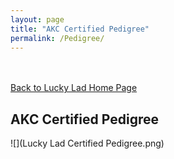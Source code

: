 ```yaml
---
layout: page
title: "AKC Certified Pedigree"
permalink: /Pedigree/
---
```

<br />
<br />
<a href="https://ryancaseymba.github.io/LuckyLad/">Back to Lucky Lad Home Page</a>

## AKC Certified Pedigree

![](Lucky Lad Certified Pedigree.png)


